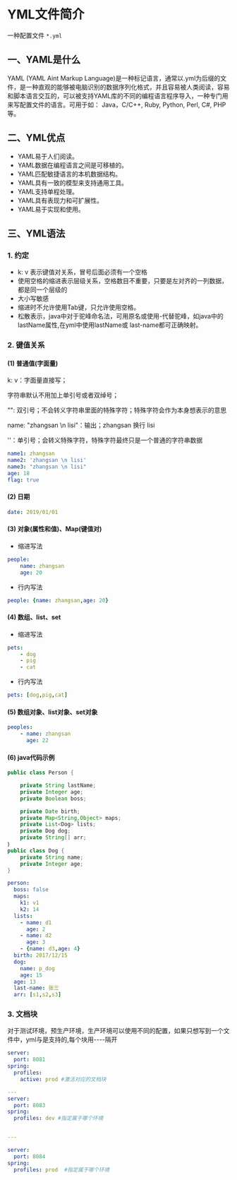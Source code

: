 
# YML文件简介

一种配置文件 `*.yml`

## 一、YAML是什么

YAML (YAML Aint Markup Language)是一种标记语言，通常以.yml为后缀的文件，是一种直观的能够被电脑识别的数据序列化格式，并且容易被人类阅读，容易和脚本语言交互的，可以被支持YAML库的不同的编程语言程序导入，一种专门用来写配置文件的语言。可用于如： Java，C/C++, Ruby, Python, Perl, C#, PHP等。

## 二、YML优点

* YAML易于人们阅读。
* YAML数据在编程语言之间是可移植的。
* YAML匹配敏捷语言的本机数据结构。
* YAML具有一致的模型来支持通用工具。
* YAML支持单程处理。
* YAML具有表现力和可扩展性。
* YAML易于实现和使用。

## 三、YML语法

### 1. 约定

* k: v 表示键值对关系，冒号后面必须有一个空格
* 使用空格的缩进表示层级关系，空格数目不重要，只要是左对齐的一列数据，都是同一个层级的
* 大小写敏感
* 缩进时不允许使用Tab键，只允许使用空格。
* 松散表示，java中对于驼峰命名法，可用原名或使用-代替驼峰，如java中的lastName属性,在yml中使用lastName或 last-name都可正确映射。

### 2. 键值关系

#### (1) 普通值(字面量)

k: v：字面量直接写；

字符串默认不用加上单引号或者双绰号；

"": 双引号；不会转义字符串里面的特殊字符；特殊字符会作为本身想表示的意思

​name: "zhangsan \n lisi"：输出；zhangsan 换行 lisi

​''：单引号；会转义特殊字符，特殊字符最终只是一个普通的字符串数据

```yml
name1: zhangsan
name2: 'zhangsan \n lisi'
name3: "zhangsan \n lisi"
age: 18
flag: true
```

#### (2) 日期

```yml
date: 2019/01/01
```

#### (3) 对象(属性和值)、Map(键值对)

* 缩进写法

```yml
people:
    name: zhangsan
    age: 20
```

* 行内写法

```yml
people: {name: zhangsan,age: 20}
```

#### (4) 数组、list、set

* 缩进写法

```yml
pets:
    - dog
    - pig
    - cat
```

* 行内写法

```yml
pets: [dog,pig,cat]
```

#### (5) 数组对象、list对象、set对象

```yml
peoples: 
    - name: zhangsan
      age: 22
```

#### (6) java代码示例

```java
public class Person {

    private String lastName;
    private Integer age;
    private Boolean boss;

    private Date birth;
    private Map<String,Object> maps;
    private List<Dog> lists;
    private Dog dog;
    private String[] arr;
｝
public class Dog {
    private String name;
    private Integer age;
}
```

```yml
person:
  boss: false
  maps:
    k1: v1
    k2: 14
  lists:
    - name: d1
      age: 2
    - name: d2
      age: 3
    - {name: d3,age: 4}
  birth: 2017/12/15
  dog:
    name: p_dog
    age: 15
  age: 13
  last-name: 张三
  arr: [s1,s2,s3]
```

### 3. 文档块

对于测试环境，预生产环境，生产环境可以使用不同的配置，如果只想写到一个文件中，yml与是支持的,每个块用----隔开

```yml
server:
  port: 8081
spring:
  profiles:
    active: prod #激活对应的文档块

---
server:
  port: 8083
spring:
  profiles: dev #指定属于哪个环境


---

server:
  port: 8084
spring:
  profiles: prod  #指定属于哪个环境
```
